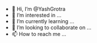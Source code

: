 - 👋 Hi, I’m @YashGrotra
- 👀 I’m interested in ...
- 🌱 I’m currently learning ...
- 💞️ I’m looking to collaborate on ...
- 📫 How to reach me ...

<!---
YashGrotra/YashGrotra is a ✨ special ✨ repository because its `README.md` (this file) appears on your GitHub profile.
You can click the Preview link to take a look at your changes.
--->
